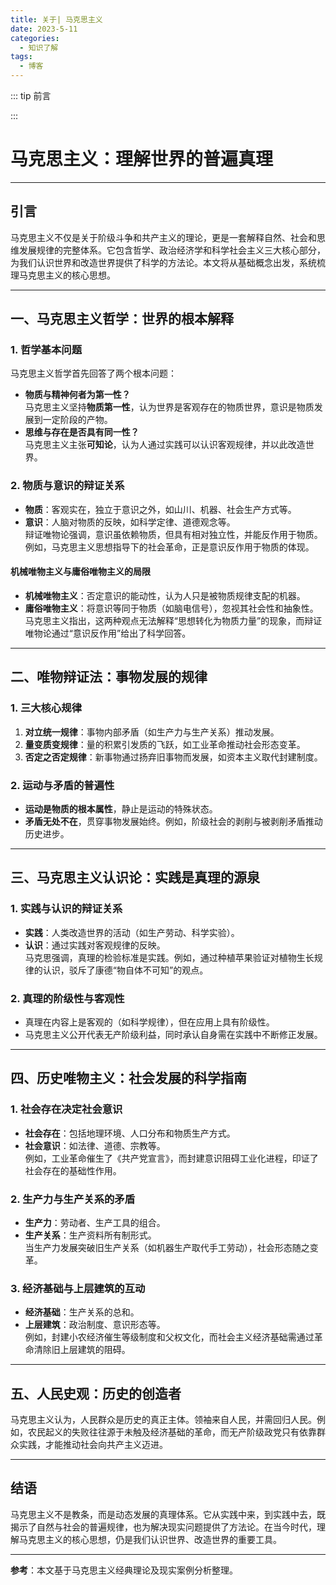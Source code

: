 ```yaml
---
title: 关于| 马克思主义
date: 2023-5-11
categories: 
  - 知识了解
tags: 
  - 博客
---
```


::: tip 前言



:::

# 马克思主义：理解世界的普遍真理

---

## 引言  
马克思主义不仅是关于阶级斗争和共产主义的理论，更是一套解释自然、社会和思维发展规律的完整体系。它包含哲学、政治经济学和科学社会主义三大核心部分，为我们认识世界和改造世界提供了科学的方法论。本文将从基础概念出发，系统梳理马克思主义的核心思想。

---

## 一、马克思主义哲学：世界的根本解释  

### 1. 哲学基本问题  
马克思主义哲学首先回答了两个根本问题：  
- **物质与精神何者为第一性？**  
  马克思主义坚持**物质第一性**，认为世界是客观存在的物质世界，意识是物质发展到一定阶段的产物。  
- **思维与存在是否具有同一性？**  
  马克思主义主张**可知论**，认为人通过实践可以认识客观规律，并以此改造世界。  

### 2. 物质与意识的辩证关系  
- **物质**：客观实在，独立于意识之外，如山川、机器、社会生产方式等。  
- **意识**：人脑对物质的反映，如科学定律、道德观念等。  
  辩证唯物论强调，意识虽依赖物质，但具有相对独立性，并能反作用于物质。例如，马克思主义思想指导下的社会革命，正是意识反作用于物质的体现。  

#### 机械唯物主义与庸俗唯物主义的局限  
- **机械唯物主义**：否定意识的能动性，认为人只是被物质规律支配的机器。  
- **庸俗唯物主义**：将意识等同于物质（如脑电信号），忽视其社会性和抽象性。  
马克思主义指出，这两种观点无法解释“思想转化为物质力量”的现象，而辩证唯物论通过“意识反作用”给出了科学回答。  

---

## 二、唯物辩证法：事物发展的规律  

### 1. 三大核心规律  
1. **对立统一规律**：事物内部矛盾（如生产力与生产关系）推动发展。  
2. **量变质变规律**：量的积累引发质的飞跃，如工业革命推动社会形态变革。  
3. **否定之否定规律**：新事物通过扬弃旧事物而发展，如资本主义取代封建制度。  

### 2. 运动与矛盾的普遍性  
- **运动是物质的根本属性**，静止是运动的特殊状态。  
- **矛盾无处不在**，贯穿事物发展始终。例如，阶级社会的剥削与被剥削矛盾推动历史进步。  

---

## 三、马克思主义认识论：实践是真理的源泉  

### 1. 实践与认识的辩证关系  
- **实践**：人类改造世界的活动（如生产劳动、科学实验）。  
- **认识**：通过实践对客观规律的反映。  
  马克思强调，真理的检验标准是实践。例如，通过种植苹果验证对植物生长规律的认识，驳斥了康德“物自体不可知”的观点。  

### 2. 真理的阶级性与客观性  
- 真理在内容上是客观的（如科学规律），但在应用上具有阶级性。  
- 马克思主义公开代表无产阶级利益，同时承认自身需在实践中不断修正发展。  

---

## 四、历史唯物主义：社会发展的科学指南  

### 1. 社会存在决定社会意识  
- **社会存在**：包括地理环境、人口分布和物质生产方式。  
- **社会意识**：如法律、道德、宗教等。  
  例如，工业革命催生了《共产党宣言》，而封建意识阻碍工业化进程，印证了社会存在的基础性作用。  

### 2. 生产力与生产关系的矛盾  
- **生产力**：劳动者、生产工具的组合。  
- **生产关系**：生产资料所有制形式。  
  当生产力发展突破旧生产关系（如机器生产取代手工劳动），社会形态随之变革。  

### 3. 经济基础与上层建筑的互动  
- **经济基础**：生产关系的总和。  
- **上层建筑**：政治制度、意识形态等。  
  例如，封建小农经济催生等级制度和父权文化，而社会主义经济基础需通过革命清除旧上层建筑的阻碍。  

---

## 五、人民史观：历史的创造者  

马克思主义认为，人民群众是历史的真正主体。领袖来自人民，并需回归人民。例如，农民起义的失败往往源于未触及经济基础的革命，而无产阶级政党只有依靠群众实践，才能推动社会向共产主义迈进。  

---

## 结语  
马克思主义不是教条，而是动态发展的真理体系。它从实践中来，到实践中去，既揭示了自然与社会的普遍规律，也为解决现实问题提供了方法论。在当今时代，理解马克思主义的核心思想，仍是我们认识世界、改造世界的重要工具。  

---
**参考**：本文基于马克思主义经典理论及现实案例分析整理。

